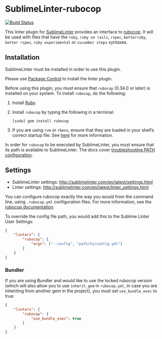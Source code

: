 SublimeLinter-rubocop
=========================

[![Build Status](https://travis-ci.org/SublimeLinter/SublimeLinter-rubocop.svg?branch=master)](https://travis-ci.org/SublimeLinter/SublimeLinter-rubocop)

This linter plugin for [SublimeLinter](https://github.com/SublimeLinter/SublimeLinter) provides an interface to [rubocop](https://github.com/bbatsov/rubocop). It will be used with files that have the `ruby`, `ruby on rails`, `rspec`, `betterruby`, `better rspec`, `ruby experimental` or `cucumber steps` syntaxes.

## Installation
SublimeLinter must be installed in order to use this plugin. 

Please use [Package Control](https://packagecontrol.io) to install the linter plugin.

Before using this plugin, you must ensure that `rubocop` (0.34.0 or later) is installed on your system. To install `rubocop`, do the following:

1. Install [Ruby](http://ruby-lang.org).

1. Install `rubocop` by typing the following in a terminal:
   ```
   [sudo] gem install rubocop
   ```

1. If you are using `rvm` or `rbenv`, ensure that they are loaded in your shell’s correct startup file. See [here](http://sublimelinter.com/en/latest/troubleshooting.html#adjusting-shell-startup-files) for more information.

In order for `rubocop` to be executed by SublimeLinter, you must ensure that its path is available to SublimeLinter. The docs cover [troubleshooting PATH configuration](http://sublimelinter.com/en/latest/troubleshooting.html#finding-a-linter-executable).

## Settings
- SublimeLinter settings: http://sublimelinter.com/en/latest/settings.html
- Linter settings: http://sublimelinter.com/en/latest/linter_settings.html

You can configure rubocop exactly the way you would from the command line, using `.rubocop.yml` configuration files. For more information, see the [rubocop documentation](https://github.com/bbatsov/rubocop#configuration).

To override the config file path, you would add this to the Sublime Linter User Settings:

```json
{ 
    "linters": {
        "rubocop": {
            "args": ["--config", "path/to/config.yml"]
        }
    }
}
```

### Bundler
If you are using Bundler and would like to use the locked rubocop version (which will also allow you to use `inherit_gem` in `rubocop.yml`, in case you are inheriting from another gem in the project), you must set `use_bundle_exec` to true:

```json
{ 
    "linters": {
        "rubocop": {
            "use_bundle_exec": true
        }
    }
}
```
